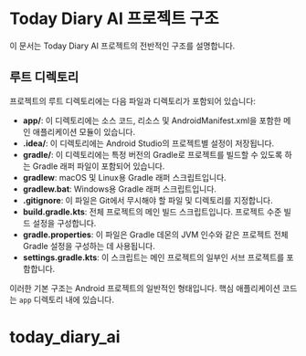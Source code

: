 # Today Diary AI 프로젝트 구조

이 문서는 Today Diary AI 프로젝트의 전반적인 구조를 설명합니다.

## 루트 디렉토리

프로젝트의 루트 디렉토리에는 다음 파일과 디렉토리가 포함되어 있습니다:

*   **app/**: 이 디렉토리에는 소스 코드, 리소스 및 AndroidManifest.xml을 포함한 메인 애플리케이션 모듈이 있습니다.
*   **.idea/**: 이 디렉토리에는 Android Studio의 프로젝트별 설정이 저장됩니다.
*   **gradle/**: 이 디렉토리에는 특정 버전의 Gradle로 프로젝트를 빌드할 수 있도록 하는 Gradle 래퍼 파일이 포함되어 있습니다.
*   **gradlew**: macOS 및 Linux용 Gradle 래퍼 스크립트입니다.
*   **gradlew.bat**: Windows용 Gradle 래퍼 스크립트입니다.
*   **.gitignore**: 이 파일은 Git에서 무시해야 할 파일 및 디렉토리를 지정합니다.
*   **build.gradle.kts**: 전체 프로젝트의 메인 빌드 스크립트입니다. 프로젝트 수준 빌드 설정을 구성합니다.
*   **gradle.properties**: 이 파일은 Gradle 데몬의 JVM 인수와 같은 프로젝트 전체 Gradle 설정을 구성하는 데 사용됩니다.
*   **settings.gradle.kts**: 이 스크립트는 메인 프로젝트의 일부인 서브 프로젝트를 포함합니다.

이러한 기본 구조는 Android 프로젝트의 일반적인 형태입니다. 핵심 애플리케이션 코드는 `app` 디렉토리 내에 있습니다.
# today_diary_ai
